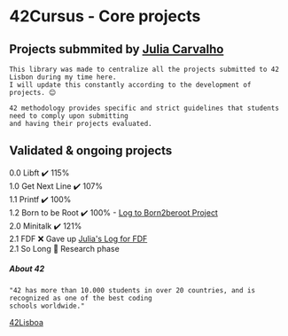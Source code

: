 # 42Cursus - Core projects

## Projects submmited by [Julia Carvalho](https://www.linkedin.com/in/juliamendesc/)

```
This library was made to centralize all the projects submitted to 42 Lisbon during my time here.
I will update this constantly according to the development of projects. 😊
```

```
42 methodology provides specific and strict guidelines that students need to comply upon submitting
and having their projects evaluated.
```

## Validated & ongoing projects

0.0 Libft ✔️ 115% <br>
1.0 Get Next Line ✔️ 107% <br>
1.1 Printf ✔️ 100% <br>
1.2 Born to be Root ✔️ 100% - [Log to Born2beroot Project](https://docs.google.com/document/d/1Q79XhG2PhXxcgVHfLTm4bOZCXEMPNYvs83JsmcKy8nQ/edit?usp=sharing) <br>
2.0 Minitalk ✔️ 121% <br>
2.1 FDF ❌ Gave up [Julia's Log for FDF](https://docs.google.com/document/d/16hnRGu7BTQ3G_DEv8pheJwB2bXY29A-U6x1XOxjs98M/edit?usp=sharing) <br>
2.1 So Long 📜 Research phase <br>

##### About 42

```
"42 has more than 10.000 students in over 20 countries, and is recognized as one of the best coding
schools worldwide."
```

[42Lisboa](https://www.42lisboa.com/en/)
